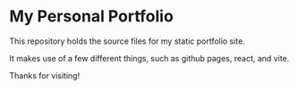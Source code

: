 # My Personal Portfolio

This repository holds the source files for my static portfolio site.

It makes use of a few different things, such as github pages, react, and vite.

Thanks for visiting!
